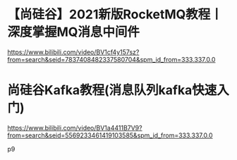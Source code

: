 # 【尚硅谷】2021新版RocketMQ教程丨深度掌握MQ消息中间件

https://www.bilibili.com/video/BV1cf4y157sz?from=search&seid=7837408482337580704&spm_id_from=333.337.0.0





# 尚硅谷Kafka教程(消息队列kafka快速入门)

https://www.bilibili.com/video/BV1a4411B7V9?from=search&seid=5569233461419103585&spm_id_from=333.337.0.0



p9
